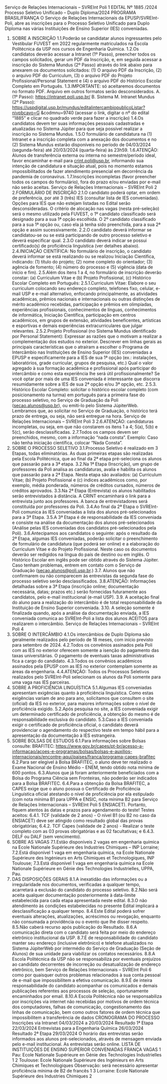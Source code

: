 Serviço de Relações Internacionais – SVREInt Poli
1
EDITAL Nº 1885 /2024
Processo Seletivo Unificado – Duplo Diploma/2024
PROGRAMA BRASIL/FRANÇA
O Serviço de Relações Internacionais da EPUSP/SVREInt-Poli, abre as inscrições para
o Processo Seletivo Unificado para Duplo Diploma nas várias Instituições de Ensino
Superior (IES) conveniadas.
1. SOBRE A INSCRIÇÃO
1.1.Poderão se candidatar alunos ingressantes pelo Vestibular FUVEST em 2022
regularmente matriculados na Escola Politécnica da USP nos cursos de Engenharia
Química.
1.2.Os candidatos deverão acessar a Intranet (1º Passo), preencher todos os campos
solicitados, gerar um PDF da Inscrição, e, em seguida acessar a inscrição do
Sistema Mundus (2º Passo) através do link abaixo para anexarem os documentos
solicitados:
(1) O arquivo PDF da Inscrição, (2) o arquivo PDF do Curriculum, (3) o arquivo
PDF do Projeto Profissional/Personal Statement e (4) o arquivo PDF do
Histórico Escolar Completo em Português.
1.3.IMPORTANTE: só aceitaremos documentos no formato PDF. Arquivo em outros
formatos serão desconsiderados.
 A. (1º Passo): https://intranet.poli.usp.br/
B. Sistema M. Intranet Mundus (2º Passo):
https://uspdigital.usp.br/mundus/editalintercambiopublicoListar?nivpbcavo=G
&codmnu=9740
(acessar o link, digitar o nº do edital “1885” e clicar no quadrado verde para fazer
a inscrição)
1.4.Os candidatos devem ter suas informações pessoais cadastradas e atualizadas
no Sistema Júpiter para que seja possível realizar a inscrição no Sistema
Mundus.
1.5.O formulário de candidatura na (1) Intranet e a inscrição completa com a anexação
dos documentos e no (2) Sistema Mundus estarão disponíveis no período de
04/03/2024 (segunda-feira) até 20/03/2024 (quarta-feira) às 23h59.
1.6.ATENÇÃO: Alunos de transferência externa ou interna no semestre/período ideal,
favor encaminhar e-mail para crint.poli@usp.br, informando sua intenção de
candidatura e situação atual, pois no momento estamos impossibilitados de fazer
atendimento presencial em decorrência da pandemia de coronavírus.
1.7.Inscrições incompletas (favor preencher todos os campos do formulário), fora do
prazo e/ou enviadas por e-mail não serão aceitas.
Serviço de Relações Internacionais – SVREInt Poli
2
2.FORMULÁRIO DE INSCRIÇÃO
2.1.O candidato poderá optar, em ordem de preferência, por até 3 (três) IES (consultar
lista de IES conveniadas). Opções para IES que não estejam listadas no Edital
serão desconsideradas. O critério de alocação nas vagas (nesta pré-seleção) será
o mesmo utilizado pela FUVEST, o 1º candidato classificado será designado para a
sua 1ª opção escolhida. O 2º candidato classificado para a sua 1ª opção ou, caso
ela já tenha sido preenchida, para a sua 2ª opção e assim sucessivamente.
2.2.O candidato deverá informar se candidatou-se ou se está participando de outro
processo seletivo e deverá especificar qual.
2.3.O candidato deverá indicar se possui certificado(s) de proficiência linguística (ver
detalhes abaixo).
2.4.INICIAÇÃO CIENTÍFICA: No formulário de inscrição, o candidato deverá informar
se está realizando ou se realizou Iniciação Científica, indicando: (1) título do
projeto; (2) nome completo do orientador; (3) agência de fomento; (4) número
do processo e (5) vigência (data de início e fim).
2.5.Além dos itens 1 a 4, no formulário de inscrição deverão constar: (a) Curriculum Vitae
e (b) Projeto Profissional, (c) Histórico Escolar Completo em Português:
2.5.1.Curriculum Vitae: Elabore o seu curriculum colocando seu endereço completo,
telefones fixo, celular, e-mail USP e e-mail alternativo, enfocando principalmente,
as atividades acadêmicas, prêmios nacionais e internacionais ou outras distinções
de mérito acadêmico recebidas, participação e prêmios em olimpíadas,
experiências profissionais, conhecimentos de línguas, conhecimentos de
informática, Iniciação Científica, participação em centros acadêmicos, em grupos
de extensão, atividades beneficentes, artísticas e esportivas e demais
experiências extracurriculares que julgar relevantes.
2.5.2.Projeto Profissional (no Sistema Mundus identificado por Personal Statement):
Expressar as razões que o motivam a realizar a complementação dos estudos no
exterior. Descrever em linhas gerais as principais características que o atraíram a
escolher o Programa de Intercâmbio nas Instituições de Ensino Superior (IES)
conveniadas a EPUSP e especificamente para a IES de sua 1ª opção (ex.:
instalações, laboratórios, grade curricular, grupos de pesquisa, etc.) Qual o valor
agregado à sua formação acadêmica e profissional após participar do intercâmbio
e como esta experiência lhe será útil profissionalmente? Se você optar por mais
de uma IES conveniada é interessante que discorra resumidamente sobre a IES
de sua 2ª opção e/ou 3ª opção, etc.
2.5.3. Histórico Escolar Completo: solicitar o histórico escolar completo (com
posicionamento na turma) em português para a primeira fase do processo seletivo, no
Serviço de Graduação da Poli (secao.alunos@usp.br), ou emiti-lo pelo Sistema
JúpiterWeb. Lembramos que, ao solicitar no Serviço de Graduação, o histórico terá
prazo de entrega, ou seja, não será entregue na hora.
Serviço de Relações Internacionais – SVREInt Poli
3
2.6.ATENÇÃO: candidaturas incompletas, ou seja, em que não constarem os itens
1 a 4; 5(a), 5(b) e 5(c), serão desclassificadas.
2.7.Todos os campos devem ser preenchidos, mesmo, com a informação “nada
consta”. Exemplo: Caso não tenha iniciação científica, colocar “Nada Consta”.
3. SOBRE O PROCESSO SELETIVO
3.1.Processo Seletivo é realizado em 3 Etapas, todas eliminatórias. As duas primeiras
etapas são realizadas pela Escola Politécnica, que ao final da 2ª etapa pré-seleciona os alunos que passarão para a 3ª etapa.
3.2.Na 1ª Etapa (Inscrição), um grupo de professores da Poli analisa as candidaturas,
avalia e habilita os alunos que passarão para a 2ª Etapa. Nesta etapa são avaliados:
(a) Curriculum Vitae; (b) Projeto Profissional e (c) índices acadêmicos como, por
exemplo, média ponderada, números de créditos cursados, números de créditos
aprovados.
3.3.Na 2ª Etapa (Entrevista) os alunos habilitados serão entrevistados à distância. A
CRINT encaminhará o link para a entrevista junto aos professores. A banca de
entrevistadores será constituída por professores da Poli.
3.4.Ao final da 2ª Etapa o SVREInt-Poli comunica às IES conveniadas a lista dos alunos
pré-selecionados para a 3ª Etapa.
3.5.A 3ª Etapa é de responsabilidade da IES conveniada e consiste na análise da
documentação dos alunos pré-selecionados (Análise pelas IES conveniadas
dos candidatos pré-selecionados pela Poli).
3.6.Antecipamos aos candidatos o seguinte: após o resultado da 2ª Etapa, algumas IES
conveniadas, poderão solicitar o preenchimento de formulário de candidatura (que
poderá ser online) e a elaboração do Curriculum Vitae e do Projeto Profissional.
Neste caso os documentos deverão ser redigidos na língua do país de destino ou
em inglês. O Histórico Escolar em inglês pode ser obtido através do Sistema Júpiter.
Caso tenham problemas, entrem em contato com o Serviço de Graduação
(secao.alunos@poli.usp.br.)
3.7. Alunos que não confirmarem ou não comparecem às entrevistas da segunda fase
do processo seletivo serão desclassificados.
3.8.ATENÇÃO: Informações detalhadas sobre a 3ª Etapa (inscrição online;
documentação necessária, datas; prazos etc.) serão fornecidas futuramente aos
candidatos, pelo e-mail institucional (e-mail USP).
3.9. A aceitação final do aluno para a realização do intercâmbio é de total
responsabilidade da Instituição de Ensino Superior conveniada.
3.10. A seleção somente é finalizada quando, após a análise da documentação enviada,
a IES conveniada comunica ao SVREInt-Poli a lista dos alunos ACEITOS para
realizarem o intercâmbio.
Serviço de Relações Internacionais – SVREInt Poli
4
4. SOBRE O INTERCÂMBIO
4.1.Os intercâmbios de Duplo Diploma são geralmente realizados pelo período de 18
meses, com início previsto para setembro de 2024.
4.2.Todos os convênios assinados pela Poli com as IES no exterior oferecem somente
a isenção do pagamento das taxas universitárias. O pagamento de eventuais taxas
administrativas fica a cargo do candidato.
4.3.Todos os convênios acadêmicos assinados pela EPUSP com as IES no exterior
contemplam somente as áreas da engenharia.
4.4.ATENÇÃO: Todos os Processos Seletivos realizados pelo SVREInt-Poli selecionam
os alunos da Poli somente para uma vaga nas IES parceiras.
5. SOBRE A PROFICIÊNCIA LINGUÍSTICA
5.1.Algumas IES conveniadas apresentam exigências quanto à proficiência
linguística. Como estas exigências variam de ano para ano, solicitamos que
consultem o site (oficial) da IES no exterior, para maiores informações sobre o
nível de proficiência exigido.
5.2.Após pesquisa no site, a IES conveniada exigir um determinado certificado de
proficiência, a obtenção do mesmo é de responsabilidade exclusiva do
candidato.
5.3.Caso a IES conveniada exigir o certificado de proficiência oficial, o candidato deverá
providenciar o agendamento do respectivo teste em tempo hábil para a
apresentação da documentação à IES estrangeira.
6. SOBRE BOLSAS DE ESTUDOS
6.1.Para informações sobre Bolsas consulte:
BRAFITEC: https://www.gov.br/capes/pt-br/acesso-a-informacao/acoes-e-programas/bolsas/bolsas-e-auxilios-internacionais/encontre-aqui/paises/franca/programa-capes-brafitec
6.2.Para ser elegível à Bolsa BRAFITEC, o aluno deve ter realizado o Exame
Nacional de Ensino Médio – ENEM, tendo obtido nota mínima de 600 pontos.
6.3.Alunos que já foram anteriormente beneficiados com a Bolsa do Programa
Ciência sem Fronteiras, não poderão ser indicados para a Bolsa BRAFITEC.
6.4.Para a obtenção da Bolsa BRAFITEC, a CAPES exige que o aluno possua o
Certificado de Proficiência Linguística oficial atestando o nível de proficiência por
ela estipulado (com nota mínima B1 para UPPA e ENSIC, nota mínima B2 para
Serviço de Relações Internacionais – SVREInt Poli
5
ENSIACET). Portanto, fiquem atentos às datas e prazos para agendamento
do teste! Testes aceitos:
6.4.1. TCF (validade de 2 anos) - O nível B1 (ou B2 no caso da ENSIACET) deve
ser atingido como resultado global das provas obrigatórias;
6.4.2. TCF Capes (validade de 2 anos) - Realizar o teste completo com as 03
provas obrigatórias e as 02 facultativas; e
6.4.3. DELF ou DALF (sem vencimento).
7. SOBRE AS VAGAS
7.1.Estão disponíveis 2 vagas em engenharia química na Ecole Nationale
Supérieure des Industries Chimiques – INP Lorraine;
7.2.Está disponível 1 vaga em engenharia química, na Ecole Nationale Supérieure
des Ingénieurs en Arts Chimiques et Technologiques, INP Toulouse;
7.3.Está disponível 1 vaga em engenharia química na Ecole Nationale Supérieure
en Génie des Technologies Industrielles, UPPA, Pau.
8. DAS DISPOSIÇÕES GERAIS
8.1.A inexatidão das informações ou a irregularidade nos documentos, verificadas a
qualquer tempo, acarretará a exclusão do candidato do processo seletivo.
8.2.Não será aceita qualquer documentação posteriormente à data-limite estabelecida
para cada etapa apresentada neste edital.
8.3.O não atendimento às condições estabelecidas no presente Edital implicará a
desclassificação a qualquer tempo.
8.4.Este Edital poderá sofrer eventuais alterações, atualizações, acréscimos ou
revogação, enquanto não consumada a providência ou o evento que lhe disser
respeito.
8.5.Não caberá recurso após publicação do Resultado.
8.6.A comunicação direta com o candidato será feita por meio do endereço eletrônico
institucional da USP.
8.7.É de responsabilidade do candidato manter seu endereço (inclusive eletrônico) e
telefone atualizados no Sistema JúpiterWeb por intermédio do Serviço de
Graduação (Seção de Alunos) de sua unidade para viabilizar os contatos
necessários.
8.8.A Escola Politécnica da USP não se responsabiliza por eventuais prejuízos ao
candidato decorrentes de incorreção ou desatualização de endereço eletrônico, bem
Serviço de Relações Internacionais – SVREInt Poli
6
como por quaisquer outros problemas relacionados à sua conta pessoal de e-mail
que impossibilitem a efetiva comunicação.
8.9.É de inteira responsabilidade do candidato acompanhar os comunicados e demais
publicações referentes aos processos de seleção, oportunamente encaminhados
por email.
8.10.A Escola Politécnica não se responsabiliza por inscrições via internet não recebidas
por motivos de ordem técnica dos computadores, falhas de comunicação,
congestionamento das linhas de comunicação, bem como outros fatores de ordem
técnica que impossibilitem a transferência de dados
CRONOGRAMA DO PROCESSO
Inscrições via Intranet 04/03/2024 a 20/03/2024
Resultado 1ª Etapa 22/03/2024
Entrevistas para a Engenharia Química 26/03/2024
Resultado 2ª Etapa 29/03/2024
O horário das entrevistas serão informados aos alunos pré-selecionados, através de
mensagem enviada pelo e-mail institucional. As entrevistas serão online.
LISTA DE INSTITUIÇÕES DE ENSINO SUPERIOR CONVENIADAS
FRANÇA VAGAS
1 Pau: Ecole Nationale Supérieure en Génie des Technologies Industrielles 1
2 Toulouse: Ecole Nationale Supérieure des Ingénieurs en Arts
Chimiques et Technologiques
Observação: será necessário apresentar proficiência mínima de B2
de francês 1
3 Lorraine: Ecole Nationale Supérieure des Industries Chimiques 2